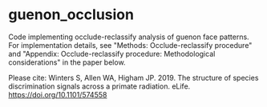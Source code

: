 # guenon_occlusion
Code implementing occlude-reclassify analysis of guenon face patterns. For implementation details, see "Methods: Occlude-reclassify procedure" and "Appendix: Occlude-reclassify procedure: Methodological considerations" in the paper below.  

Please cite: 
Winters S, Allen WA, Higham JP. 2019. The structure of species discrimination signals across a primate radiation. eLife. https://doi.org/10.1101/574558 
